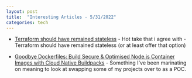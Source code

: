 ```yaml
---
layout: post
title:  "Interesting Articles - 5/31/2022"
categories: tech
---
```

* [Terraform should have remained stateless](https://www.bejarano.io/terraform-stateless/) - Hot take that i agree with - Terraform should have remained stateless (or at least offer that option)

* [Goodbye Dockerfiles: Build Secure & Optimised Node.js Container Images with Cloud Native Buildpacks](https://www.pmbanugo.me/blog/2022-01-20-goodbye-dockerfiles-build-secure-optimised-node-js-container-images-with-cloud-native-buildpacks/) - Something I've been marinating on meaning to look at swapping some of my projects over to as a POC.
